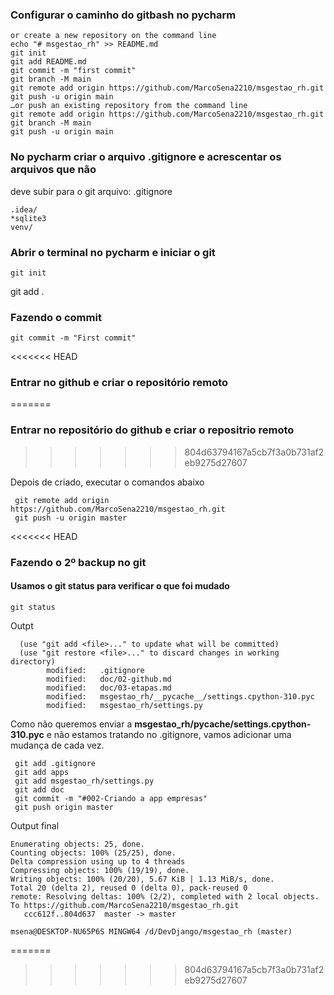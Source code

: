 ### Configurar o caminho do gitbash no pycharm


````
or create a new repository on the command line
echo "# msgestao_rh" >> README.md
git init
git add README.md
git commit -m "first commit"
git branch -M main
git remote add origin https://github.com/MarcoSena2210/msgestao_rh.git
git push -u origin main
…or push an existing repository from the command line
git remote add origin https://github.com/MarcoSena2210/msgestao_rh.git
git branch -M main
git push -u origin main
````




### No pycharm criar o arquivo .gitignore e acrescentar os arquivos que não 
deve subir para o git
arquivo: .gitignore
````
.idea/
*sqlite3
venv/
````

### Abrir o terminal no pycharm e iniciar o git
````
git init
````

git add .

### Fazendo o commit
````
git commit -m "First commit"
````

<<<<<<< HEAD
### Entrar no github e criar o repositório remoto
=======
### Entrar no repositório do github e criar o repositrio remoto
>>>>>>> 804d63794167a5cb7f3a0b731af2eb9275d27607

Depois de criado, executar o comandos abaixo
````
 git remote add origin https://github.com/MarcoSena2210/msgestao_rh.git
 git push -u origin master
````

<<<<<<< HEAD
### Fazendo o 2º backup no git
#### Usamos o git status para verificar o que foi mudado
````
git status
````
Outpt
````
  (use "git add <file>..." to update what will be committed)
  (use "git restore <file>..." to discard changes in working directory)
        modified:   .gitignore
        modified:   doc/02-github.md
        modified:   doc/03-etapas.md
        modified:   msgestao_rh/__pycache__/settings.cpython-310.pyc
        modified:   msgestao_rh/settings.py

```` 

Como não queremos enviar a **msgestao_rh/__pycache__/settings.cpython-310.pyc**
e não estamos tratando no .gitignore, vamos adicionar uma mudança de cada vez.

````
 git add .gitignore
 git add apps
 git add msgestao_rh/settings.py
 git add doc
 git commit -m "#002-Criando a app empresas"
 git push origin master
````

Output final
````
Enumerating objects: 25, done.
Counting objects: 100% (25/25), done.
Delta compression using up to 4 threads
Compressing objects: 100% (19/19), done.
Writing objects: 100% (20/20), 5.67 KiB | 1.13 MiB/s, done.
Total 20 (delta 2), reused 0 (delta 0), pack-reused 0
remote: Resolving deltas: 100% (2/2), completed with 2 local objects.
To https://github.com/MarcoSena2210/msgestao_rh.git
   ccc612f..804d637  master -> master

msena@DESKTOP-NU65P6S MINGW64 /d/DevDjango/msgestao_rh (master)
````


=======
>>>>>>> 804d63794167a5cb7f3a0b731af2eb9275d27607
